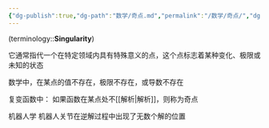 ```yaml
---
{"dg-publish":true,"dg-path":"数学/奇点.md","permalink":"/数学/奇点/","dgPassFrontmatter":true,"noteIcon":"","created":"2024-05-21T15:20:28.136+08:00","updated":"2024-08-26T11:56:42.128+08:00"}
---
```


(terminology::**Singularity**)

它通常指代一个在特定领域内具有特殊意义的点，这个点标志着某种变化、极限或未知的状态

数学中，在某点的值不存在，极限不存在，或导数不存在

复变函数中：
	如果函数在某点处不[[解析\|解析]]，则称为奇点


机器人学
机器人关节在逆解过程中出现了无数个解的位置


